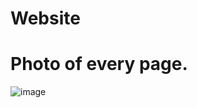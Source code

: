 # Website
# Photo of every page.
![image](https://github.com/elleee07/Website/assets/130200986/c7120ffe-b04e-4f1b-a341-be79eeb55f86)

